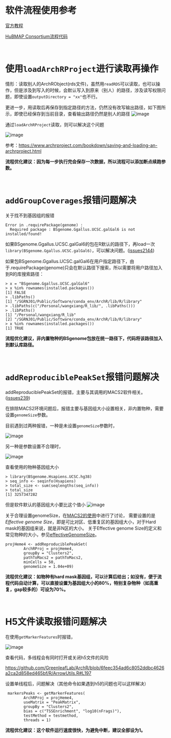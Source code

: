 # 软件流程使用参考

[官方教程](https://www.archrproject.com/bookdown/index.html)

[HuBMAP Consortium流程代码](https://github.com/hubmapconsortium/sc-atac-seq-pipeline/blob/pennycuda/archr-steps/bin/run_ArchR_analysis_pt2.R)

</br>

# 使用`loadArchRProject`进行读取再操作

情形：读取别人的ArchRObject(rds文件)，虽然用`readRDS`可以读取，也可以操作，但是涉及到写入的时候，会默认写入到原来（别人）的路径，涉及读写权限问题，即使设置`outputDirectory = "xx"`也不行。

更进一步，用读取后再保存到指定路径的方法，仍然没有改写输出路径，如下图所示，即使已经保存到当前目录，查看输出路径仍然是别人的路径
![image](https://github.com/user-attachments/assets/9a868ecb-6332-40cb-83f0-3517df3e5e3f)

通过`loadArchRProject`读取，则可以解决这个问题

![image](https://github.com/user-attachments/assets/e9ba1674-dd0d-4a53-bd46-73f42e1f4e39)


参考：https://www.archrproject.com/bookdown/saving-and-loading-an-archrproject.html

**流程优化建议：因为每一步执行完会保存一次数据，所以流程可以添加断点续跑参数。**

</br>

# `addGroupCoverages`报错问题解决

关于找不到基因组的报错

```
Error in .requirePackage(genome) :
  Required package : BSgenome.Ggallus.UCSC.galGal6 is not installed/found!
```

如果BSgenome.Ggallus.UCSC.galGal6的包在R默认的路径下，再load一次`library(BSgenome.Ggallus.UCSC.galGal6)`，可以解决问题。([issues2144](https://github.com/GreenleafLab/ArchR/issues/2144))

如果包BSgenome.Ggallus.UCSC.galGal6在用户指定路径下，由于.requirePackage(genome)只会在默认路径下搜索，所以需要将用户路径加入到R的库搜索路径：

```
> x = "BSgenome.Ggallus.UCSC.galGal6"
> x %in% rownames(installed.packages())
[1] FALSE
> .libPaths()
[1] "/SGRNJ01/Public/Software/conda_env/ArchR/lib/R/library"
> .libPaths(c("/Personal/wangxiang/R_lib/", .libPaths()))
> .libPaths()
[1] "/Personal/wangxiang/R_lib"
[2] "/SGRNJ01/Public/Software/conda_env/ArchR/lib/R/library"
> x %in% rownames(installed.packages())
[1] TRUE
```

**流程优化建议，非内置物种的BSgenome包放在统一路径下，代码将该路径加入到默认库路径。**

</br>

# `addReproduciblePeakSet`报错问题解决

addReproduciblePeakSet的报错，主要与其调用的MACS2软件相关。([issues239](https://github.com/GreenleafLab/ArchR/issues/239#issuecomment-656092828))

在排除MACS2环境问题后，报错主要与基因组大小设置相关，非内置物种，需要设置`genomeSize`参数。

目前遇到过两种报错，一种是未设置`genomeSize`参数时，

![image](https://github.com/user-attachments/assets/dda3b948-cddd-438b-a771-9d37b6b4c9cb)

另一种是参数设置不合理时，

![image](https://github.com/user-attachments/assets/d5d3a22b-59ea-40d7-87ef-94aa1a7f3ceb)

查看使用的物种基因组大小

```
> library(BSgenome.Hsapiens.UCSC.hg38)
> seq_info <- seqinfo(Hsapiens)
> total_size <- sum(seqlengths(seq_info))
> total_size
[1] 3257347282
```

但是软件默认的基因组大小要比这个值小
![image](https://github.com/user-attachments/assets/12dd52fe-3e7b-4270-a9cb-afd1a0a8d42e)

关于合理设置genomeSize，在[MACS2的使用](https://hbctraining.github.io/Intro-to-ChIPseq/lessons/05_peak_calling_macs.html)中进行了讨论，
需要设置的是*Effective genome Size*，即是可比对区、低重复区的基因组大小，对于Hard mask的基因组来说，就是非N区的大小。
关于Effective genome Size的定义和常见物种的大小，参见[effectiveGenomeSize](https://deeptools.readthedocs.io/en/develop/content/feature/effectiveGenomeSize.html)。

```
projHeme4 <- addReproduciblePeakSet(
        ArchRProj = projHeme4,
        groupBy = "Clusters2",
        pathToMacs2 = pathToMacs2,
        minCells = 50, 
        genomeSize = 1.04e+09)
```

**流程优化建议：如物种有hard mask基因组，可以计算后给出；如没有，便于流程代码自动计算，可以直接设置为基因组大小的80%，特别复杂物种（如高重复，gap较多的）可设为70%。**

</br>

# H5文件读取报错问题解决

在使用`getMarkerFeatures`时报错，

![image](https://github.com/user-attachments/assets/7fcf292b-b6b8-43e7-b5e5-71da9ff98255)

查看代码，多线程会有同时打开或关闭h5文件的风险

https://github.com/GreenleafLab/ArchR/blob/6feec354ad6c8052ddbc4626a2ca2d858ed465bf/R/ArrowUtils.R#L197

设置单线程后，问题解决（其他命令如果遇到h5的问题也可以这样解决）

```
 markersPeaks <- getMarkerFeatures(
        ArchRProj = projHeme4,
        useMatrix = "PeakMatrix",
        groupBy = "Clusters2",
        bias = c("TSSEnrichment", "log10(nFrags)"),
        testMethod = testmethod,
        threads = 1)
```

**流程优化建议：这个软件运行速度很快，为避免中断，建议全部设为1。**
